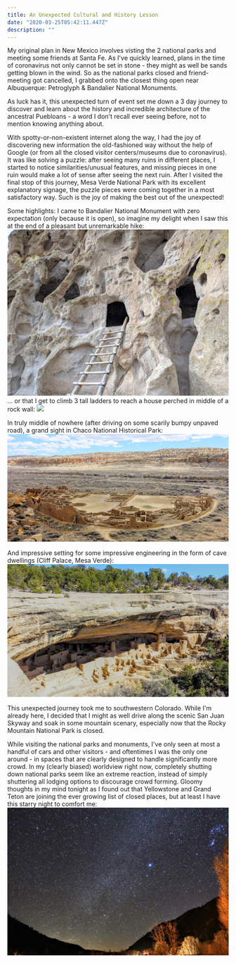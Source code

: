 ```yaml
---
title: An Unexpected Cultural and History Lesson
date: "2020-03-25T05:42:11.447Z"
description: ""
---
```


My original plan in New Mexico involves visting the 2 national parks and meeting some friends at Santa Fe. As I've quickly learned, plans in the time of coronavirus not only cannot be set in stone - they might as well be sands getting blown in the wind. So as the national parks closed and friend-meeting got cancelled, I grabbed onto the closest thing open near Albuquerque: Petroglyph & Bandalier National Monuments.

As luck has it, this unexpected turn of event set me down a 3 day journey to discover and learn about the history and incredible architecture of the ancestral Puebloans - a word I don't recall ever seeing before, not to mention knowing anything about. 
  
With spotty-or-non-existent internet along the way, I had the joy of discovering new information the old-fashioned way without the help of Google (or from all the closed visitor centers/museums due to coronavirus). It was like solving a puzzle: after seeing many ruins in different places, I started to notice similarities/unusual features, and missing pieces in one ruin would make a lot of sense after seeing the next ruin. After I visited the final stop of this journey, Mesa Verde National Park with its excellent explanatory signage, the puzzle pieces were coming together in a most satisfactory way. Such is the joy of making the best out of the unexpected!

Some highlights:
I came to Bandalier National Monument with zero expectation (only because it is open), so imagine my delight when I saw this at the end of a pleasant but unremarkable hike:
![](./IMG_20200322_165501.jpg)
... or that I get to climb 3 tall ladders to reach a house perched in middle of a rock wall:
![](./IMG_202200322_173516.jpg)
       
In truly middle of nowhere (after driving on some scarily bumpy unpaved road), a grand sight in Chaco National Historical Park:
![](./DSC01182.jpg)

And impressive setting for some impressive engineering in the form of cave dwellings (Cliff Palace, Mesa Verde):
![](./DSC01208.jpg)

This unexpected journey took me to southwestern Colorado. While I'm already here, I decided that I might as well drive along the scenic San Juan Skyway and soak in some mountain scenary, especially now that the Rocky Mountain National Park is closed.

While visiting the national parks and monuments, I've only seen at most a handful of cars and other visitors - and oftentimes I was the only one around - in spaces that are clearly designed to handle significantly more crowd. In my (clearly biased) worldview right now, completely shutting down national parks seem like an extreme reaction, instead of simply shuttering all lodging options to discourage crowd forming. Gloomy thoughts in my mind tonight as I found out that Yellowstone and Grand Teton are joining the ever growing list of closed places, but at least I have this starry night to comfort me:
![](./DSC01243.jpg)
